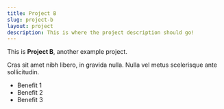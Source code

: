 ```yaml
---
title: Project B
slug: project-b
layout: project
description: This is where the project description should go!
---
```


This is **Project B**, another example project.

Cras sit amet nibh libero, in gravida nulla. Nulla vel metus scelerisque ante sollicitudin.

- Benefit 1
- Benefit 2
- Benefit 3
